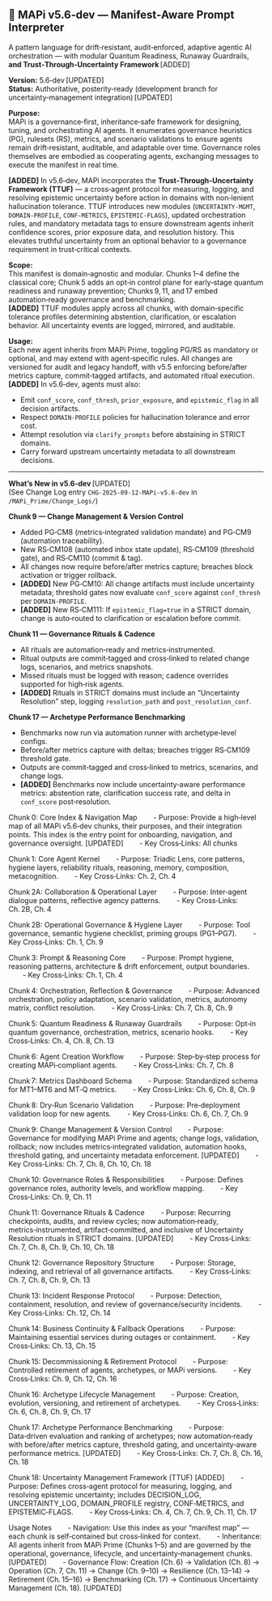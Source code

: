 ## 🧠 MAPi v5.6‑dev — Manifest‑Aware Prompt Interpreter  
A pattern language for drift‑resistant, audit‑enforced, adaptive agentic AI orchestration — with modular Quantum Readiness, Runaway Guardrails, **and Trust‑Through‑Uncertainty Framework** [ADDED]

**Version:** 5.6‑dev [UPDATED]  
**Status:** Authoritative, posterity‑ready (development branch for uncertainty‑management integration) [UPDATED]

**Purpose:**  
MAPi is a governance‑first, inheritance‑safe framework for designing, tuning, and orchestrating AI agents. It enumerates governance heuristics (PG), rulesets (RS), metrics, and scenario validations to ensure agents remain drift‑resistant, auditable, and adaptable over time. Governance roles themselves are embodied as cooperating agents, exchanging messages to execute the manifest in real time.  

**[ADDED]** In v5.6‑dev, MAPi incorporates the **Trust‑Through‑Uncertainty Framework (TTUF)** — a cross‑agent protocol for measuring, logging, and resolving epistemic uncertainty before action in domains with non‑lenient hallucination tolerance. TTUF introduces new modules (`UNCERTAINTY‑MGMT`, `DOMAIN‑PROFILE`, `CONF‑METRICS`, `EPISTEMIC‑FLAGS`), updated orchestration rules, and mandatory metadata tags to ensure downstream agents inherit confidence scores, prior exposure data, and resolution history. This elevates truthful uncertainty from an optional behavior to a governance requirement in trust‑critical contexts.

**Scope:**  
This manifest is domain‑agnostic and modular. Chunks 1–4 define the classical core; Chunk 5 adds an opt‑in control plane for early‑stage quantum readiness and runaway prevention; Chunks 9, 11, and 17 embed automation‑ready governance and benchmarking.  
**[ADDED]** TTUF modules apply across all chunks, with domain‑specific tolerance profiles determining abstention, clarification, or escalation behavior. All uncertainty events are logged, mirrored, and auditable.

**Usage:**  
Each new agent inherits from MAPi Prime, toggling PG/RS as mandatory or optional, and may extend with agent‑specific rules. All changes are versioned for audit and legacy handoff, with v5.5 enforcing before/after metrics capture, commit‑tagged artifacts, and automated ritual execution.  
**[ADDED]** In v5.6‑dev, agents must also:  
- Emit `conf_score`, `conf_thresh`, `prior_exposure`, and `epistemic_flag` in all decision artifacts.  
- Respect `DOMAIN‑PROFILE` policies for hallucination tolerance and error cost.  
- Attempt resolution via `clarify_prompts` before abstaining in STRICT domains.  
- Carry forward upstream uncertainty metadata to all downstream decisions.

---

**What’s New in v5.6‑dev** [UPDATED]  
(See Change Log entry `CHG-2025-09-12-MAPi-v5.6-dev` in `/MAPi_Prime/Change_Logs/`)

**Chunk 9 — Change Management & Version Control**  
- Added PG‑CM8 (metrics‑integrated validation mandate) and PG‑CM9 (automation traceability).  
- New RS‑CM108 (automated inbox state update), RS‑CM109 (threshold gate), and RS‑CM110 (commit & tag).  
- All changes now require before/after metrics capture; breaches block activation or trigger rollback.  
- **[ADDED]** New PG‑CM10: All change artifacts must include uncertainty metadata; threshold gates now evaluate `conf_score` against `conf_thresh` per `DOMAIN‑PROFILE`.  
- **[ADDED]** New RS‑CM111: If `epistemic_flag=true` in a STRICT domain, change is auto‑routed to clarification or escalation before commit.

**Chunk 11 — Governance Rituals & Cadence**  
- All rituals are automation‑ready and metrics‑instrumented.  
- Ritual outputs are commit‑tagged and cross‑linked to related change logs, scenarios, and metrics snapshots.  
- Missed rituals must be logged with reason; cadence overrides supported for high‑risk agents.  
- **[ADDED]** Rituals in STRICT domains must include an “Uncertainty Resolution” step, logging `resolution_path` and `post_resolution_conf`.

**Chunk 17 — Archetype Performance Benchmarking**  
- Benchmarks now run via automation runner with archetype‑level configs.  
- Before/after metrics capture with deltas; breaches trigger RS‑CM109 threshold gate.  
- Outputs are commit‑tagged and cross‑linked to metrics, scenarios, and change logs.  
- **[ADDED]** Benchmarks now include uncertainty‑aware performance metrics: abstention rate, clarification success rate, and delta in `conf_score` post‑resolution.



Chunk 0: Core Index & Navigation Map   - Purpose: Provide a high‑level map of all MAPi v5.6‑dev chunks, their purposes, and their integration points. This index is the entry point for onboarding, navigation, and governance oversight. [UPDATED]   - Key Cross‑Links: All chunks

Chunk 1: Core Agent Kernel   - Purpose: Triadic Lens, core patterns, hygiene layers, reliability rituals, reasoning, memory, composition, metacognition.   - Key Cross‑Links: Ch. 2, Ch. 4

Chunk 2A: Collaboration & Operational Layer   - Purpose: Inter‑agent dialogue patterns, reflective agency patterns.   - Key Cross‑Links: Ch. 2B, Ch. 4

Chunk 2B: Operational Governance & Hygiene Layer   - Purpose: Tool governance, semantic hygiene checklist, priming groups (PG1–PG7).   - Key Cross‑Links: Ch. 1, Ch. 9

Chunk 3: Prompt & Reasoning Core   - Purpose: Prompt hygiene, reasoning patterns, architecture & drift enforcement, output boundaries.   - Key Cross‑Links: Ch. 1, Ch. 4

Chunk 4: Orchestration, Reflection & Governance   - Purpose: Advanced orchestration, policy adaptation, scenario validation, metrics, autonomy matrix, conflict resolution.   - Key Cross‑Links: Ch. 7, Ch. 8, Ch. 9

Chunk 5: Quantum Readiness & Runaway Guardrails   - Purpose: Opt‑in quantum governance, orchestration, metrics, scenario hooks.   - Key Cross‑Links: Ch. 4, Ch. 8, Ch. 13

Chunk 6: Agent Creation Workflow   - Purpose: Step‑by‑step process for creating MAPi‑compliant agents.   - Key Cross‑Links: Ch. 7, Ch. 8

Chunk 7: Metrics Dashboard Schema   - Purpose: Standardized schema for MT1–MT6 and MT‑Q metrics.   - Key Cross‑Links: Ch. 6, Ch. 8, Ch. 9

Chunk 8: Dry‑Run Scenario Validation   - Purpose: Pre‑deployment validation loop for new agents.   - Key Cross‑Links: Ch. 6, Ch. 7, Ch. 9

Chunk 9: Change Management & Version Control   - Purpose: Governance for modifying MAPi Prime and agents; change logs, validation, rollback; now includes metrics‑integrated validation, automation hooks, threshold gating, and uncertainty metadata enforcement. [UPDATED]   - Key Cross‑Links: Ch. 7, Ch. 8, Ch. 10, Ch. 18

Chunk 10: Governance Roles & Responsibilities   - Purpose: Defines governance roles, authority levels, and workflow mapping.   - Key Cross‑Links: Ch. 9, Ch. 11

Chunk 11: Governance Rituals & Cadence   - Purpose: Recurring checkpoints, audits, and review cycles; now automation‑ready, metrics‑instrumented, artifact‑committed, and inclusive of Uncertainty Resolution rituals in STRICT domains. [UPDATED]   - Key Cross‑Links: Ch. 7, Ch. 8, Ch. 9, Ch. 10, Ch. 18

Chunk 12: Governance Repository Structure   - Purpose: Storage, indexing, and retrieval of all governance artifacts.   - Key Cross‑Links: Ch. 7, Ch. 8, Ch. 9, Ch. 13

Chunk 13: Incident Response Protocol   - Purpose: Detection, containment, resolution, and review of governance/security incidents.   - Key Cross‑Links: Ch. 12, Ch. 14

Chunk 14: Business Continuity & Fallback Operations   - Purpose: Maintaining essential services during outages or containment.   - Key Cross‑Links: Ch. 13, Ch. 15

Chunk 15: Decommissioning & Retirement Protocol   - Purpose: Controlled retirement of agents, archetypes, or MAPi versions.   - Key Cross‑Links: Ch. 9, Ch. 12, Ch. 16

Chunk 16: Archetype Lifecycle Management   - Purpose: Creation, evolution, versioning, and retirement of archetypes.   - Key Cross‑Links: Ch. 6, Ch. 8, Ch. 9, Ch. 17

Chunk 17: Archetype Performance Benchmarking   - Purpose: Data‑driven evaluation and ranking of archetypes; now automation‑ready with before/after metrics capture, threshold gating, and uncertainty‑aware performance metrics. [UPDATED]   - Key Cross‑Links: Ch. 7, Ch. 8, Ch. 16, Ch. 18

Chunk 18: Uncertainty Management Framework (TTUF) [ADDED]   - Purpose: Defines cross‑agent protocol for measuring, logging, and resolving epistemic uncertainty; includes DECISION_LOG, UNCERTAINTY_LOG, DOMAIN_PROFILE registry, CONF‑METRICS, and EPISTEMIC‑FLAGS.   - Key Cross‑Links: Ch. 4, Ch. 7, Ch. 9, Ch. 11, Ch. 17

Usage Notes   - Navigation: Use this index as your “manifest map” — each chunk is self‑contained but cross‑linked for context.   - Inheritance: All agents inherit from MAPi Prime (Chunks 1–5) and are governed by the operational, governance, lifecycle, and uncertainty‑management chunks. [UPDATED]   - Governance Flow: Creation (Ch. 6) → Validation (Ch. 8) → Operation (Ch. 7, Ch. 11) → Change (Ch. 9–10) → Resilience (Ch. 13–14) → Retirement (Ch. 15–16) → Benchmarking (Ch. 17) → Continuous Uncertainty Management (Ch. 18). [UPDATED]
